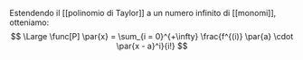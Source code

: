 Estendendo il [[polinomio di Taylor]] a un numero infinito di [[monomi]], otteniamo:
$$
\Large
\func[P] \par{x} = \sum_{i = 0}^{+\infty} \frac{f^{(i)} \par{a} \cdot \par{x - a}^i}{i!}
$$
